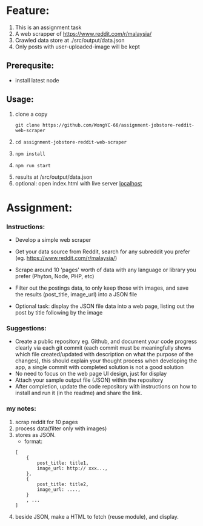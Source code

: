 # Feature:
1. This is an assignment task
1. A web scrapper of https://www.reddit.com/r/malaysia/
2. Crawled data store at ./src/output/data.json
3. Only posts with user-uploaded-image will be kept

## Prerequsite:
- install latest node

## Usage:
1.  clone a copy
    ```
    git clone https://github.com/WongYC-66/assignment-jobstore-reddit-web-scraper
    ```
1.  ```
    cd assignment-jobstore-reddit-web-scraper
    ```
1.  ```
    npm install
    ```
1.  ```
    npm run start
    ```
1. results at /src/output/data.json
1. optional: open index.html with live server [localhost](http://127.0.0.1:5500/)



# Assignment:
### Instructions:
- Develop a simple web scraper
- Get your data source from Reddit, search for any subreddit you prefer (eg. https://www.reddit.com/r/malaysia/)
- Scrape around 10 'pages' worth of data with any language or library you prefer (Phyton, Node, PHP, etc)
- Filter out the postings data, to only keep those with images, and save the results (post_title, image_url) into a JSON file

- Optional task: display the JSON file data into a web page, listing out the post by title following by the image

### Suggestions:
- Create a public repository eg. Github, and document your code progress clearly via each git commit (each commit must be meaningfully shows which file created/updated with description on what the purpose of the changes), this should explain your thought process when developing the app, a single commit with completed solution is not a good solution
- No need to focus on the web page UI design, just for display
- Attach your sample output file (JSON) within the repository
- After completion, update the code repository with instructions on how to install and run it (in the readme) and share the link.



### my notes:
1. scrap reddit for 10 pages
1. process data(filter only with images)
1. stores as JSON.
    - format: 
    ```
    [
        { 
            post_title: title1,
            image_url: http:// xxx..., 
        },
        {
            post_title: title2,
            image_url: ....,
        }
        , ...
    ]
    ```
1. beside JSON, make a HTML to fetch (reuse module), and display.